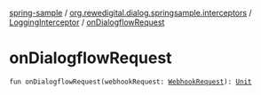 [spring-sample](../../index.md) / [org.rewedigital.dialog.springsample.interceptors](../index.md) / [LoggingInterceptor](index.md) / [onDialogflowRequest](./on-dialogflow-request.md)

# onDialogflowRequest

`fun onDialogflowRequest(webhookRequest: `[`WebhookRequest`](https://github.com/rewe-digital-incubator/dialog/blob/master/docs/core/org.rewedigital.dialog.model.dialogflow/-webhook-request/index.md)`): `[`Unit`](https://kotlinlang.org/api/latest/jvm/stdlib/kotlin/-unit/index.html)